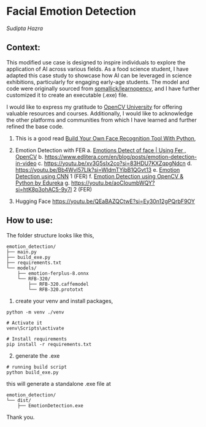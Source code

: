 # Facial Emotion Detection
*Sudipta Hazra*

## Context:
This modified use case is designed to inspire individuals to explore the application of AI across various fields. As a food science student, I have adapted this case study to showcase how AI can be leveraged in science exhibitions, particularly for engaging early-age students. The model and code were originally sourced from [spmallick/learnopencv](https://github.com/spmallick/learnopencv/tree/master/Facial-Emotion-Recognition), and I have further customized it to create an executable (.exe) file.

I would like to express my gratitude to [OpenCV University](https://opencv.org/university/) for offering valuable resources and courses. Additionally, I would like to acknowledge the other platforms and communities from which I have learned and further refined the base code.

1. This is a good read [Build Your Own Face Recognition Tool With Python](https://realpython.com/face-recognition-with-python/),

2. Emotion Detection with FER
a. [Emotions Detect of face | Using Fer , OpenCV](https://youtu.be/MWskZw791d0?si=ouue7aqqhD2vLj3c)
b. https://www.edlitera.com/en/blog/posts/emotion-detection-in-video
c. https://youtu.be/xv3G5sIx2co?si=83HDU7KXZqpgNdcn
d. https://youtu.be/Bb4Wvl57LIk?si=WldmTYibB1QGvt13 
e. [Emotion Detection using CNN](https://youtu.be/UHdrxHPRBng?si=Z-9XDwTIskU5litK) 1 (FER)
f. [Emotion Detection using OpenCV & Python by Edureka](https://youtu.be/G1Uhs6NVi-M?si=t2iHXmF4DOZNa3qb)
g. https://youtu.be/aoCIoumbWQY?si=htK8p3ohAC5-9y7l 2 (FER)

3. Hugging Face
https://youtu.be/QEaBAZQCtwE?si=Ey30n12gPQrbF9OY

## How to use:

The folder structure looks like this,

```
emotion_detection/
├── main.py
├── build_exe.py
├── requirements.txt
└── models/
    ├── emotion-ferplus-8.onnx
    └── RFB-320/
        ├── RFB-320.caffemodel
        └── RFB-320.prototxt
```

1. create your venv and install packages,
```
python -m venv ./venv

# Activate it
venv\Scripts\activate

# Install requirements
pip install -r requirements.txt
```
2. generate the .exe

```
# running build script
python build_exe.py
```
this will generate a standalone .exe file at 
```
emotion_detection/
└── dist/
    ├── EmotionDetection.exe
```
Thank you.